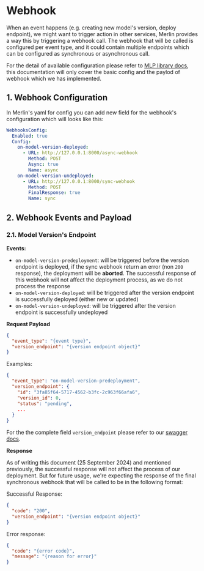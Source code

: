 <!-- page-title: Webhook -->

# Webhook

When an event happens (e.g. creating new model's version, deploy endpoint), we might want to trigger action in other services, Merlin provides a way this by triggering a webhook call. 
The webhook that will be called is configured per event type, and it could contain multiple endpoints which can be configured as synchronous or asynchronous call. 

For the detail of available configuration please refer to [MLP library docs](https://github.com/caraml-dev/mlp/blob/main/api/pkg/webhooks/README.md), this documentation will only cover the basic config and the paylod of webhook which we has implemented.

## 1. Webhook Configuration
In Merlin's yaml for config you can add new field for the webhook's configuration which will looks like this:
```yaml
WebhooksConfig:
  Enabled: true
  Config:
    on-model-version-deployed:
      - URL: http://127.0.0.1:8000/async-webhook
        Method: POST
        Async: true
        Name: async
    on-model-version-undeployed:
      - URL: http://127.0.0.1:8000/sync-webhook
        Method: POST
        FinalResponse: true
        Name: sync
```
## 2. Webhook Events and Payload
### 2.1. Model Version's Endpoint
**Events:**
- `on-model-version-predeployment`: will be triggered before the version endpoint is deployed, if the sync webhook return an error (non `200` response), the deployment will be **aborted**. The successful response of this webhook will not affect the deployment process, as we do not process the response
- `on-model-version-deployed`: will be triggered after the version endpoint is successfully deployed (either new or updated)
- `on-model-version-undeployed`: will be triggered after the version endpoint is successfully undeployed

**Request Payload**
```json
{
  "event_type": "{event type}",
  "version_endpoint": "{version endpoint object}"
}
```

Examples:
```json
{
  "event_type": "on-model-version-predeployment",
  "version_endpoint": {
    "id": "3fa85f64-5717-4562-b3fc-2c963f66afa6",
    "version_id": 0,
    "status": "pending",
    ...
  }
}
```

For the the complete field `version_endpoint` please refer to our [swagger docs](https://github.com/caraml-dev/merlin/blob/main/swagger.yaml).

**Response**

As of writing this document (25 September 2024) and mentioned previously, the successful response will not affect the process of our deployment. But for future usage, we're expecting the response of the final synchronous webhook that will be called to be in the following format:

Successful Response:
```json
{
  "code": "200",
  "version_endpoint": "{version endpoint object}"
}
```

Error response:
```json
{
  "code": "{error code}",
  "message": "{reason for error}"
}
```
